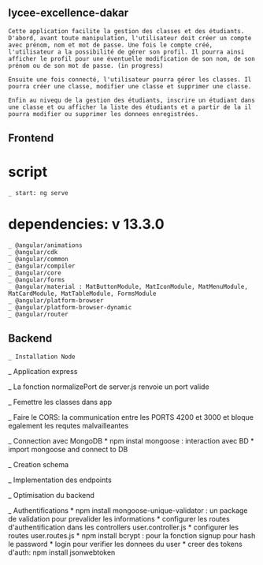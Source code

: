 ## lycee-excellence-dakar 

    Cette application facilite la gestion des classes et des étudiants. D'abord, avant toute manipulation, l'utilisateur doit créer un compte avec prénom, nom et mot de passe. Une fois le compte créé, l'utilisateur a la possibilité de gérer son profil. Il pourra ainsi afficher le profil pour une éventuelle modification de son nom, de son prénom ou de son mot de passe. (in progress)

    Ensuite une fois connecté, l'utilisateur pourra gérer les classes. Il pourra créer une classe, modifier une classe et supprimer une classe. 

    Enfin au nivequ de la gestion des étudiants, inscrire un étudiant dans une classe et ou afficher la liste des étudiants et a partir de la il pourra modifier ou supprimer les donnees enregistrées.

## Frontend
# script
    _ start: ng serve
# dependencies: v 13.3.0
    _ @angular/animations
    _ @angular/cdk
    _ @angular/common
    _ @angular/compiler
    _ @angular/core
    _ @angular/forms
    _ @angular/material : MatButtonModule, MatIconModule, MatMenuModule, MatCardModule, MatTableModule, FormsModule
    _ @angular/platform-browser
    _ @angular/platform-browser-dynamic
    _ @angular/router

## Backend

    _ Installation Node

_ Application express

_ La fonction normalizePort de server.js renvoie un port valide

_ Femettre les classes dans app

_ Faire le CORS: la communication entre les PORTS 4200 et 3000 et bloque egalement les requtes malvailleantes

_ Connection avec MongoDB 
    * npm instal mongoose : interaction avec BD
    * import mongoose and connect to DB 

_ Creation schema 

_ Implementation des endpoints

_ Optimisation du backend

_ Authentifications
    * npm install mongoose-unique-validator : un package de validation pour prevalider les informations
    * configurer les routes d'authentification dans les controllers user.controller.js
    * configurer les routes user.routes.js
    * npm install bcrypt : pour la fonction signup pour hash le password
    * login pour verifier les donnees du user
    * creer des tokens d'auth: npm install jsonwebtoken 
    